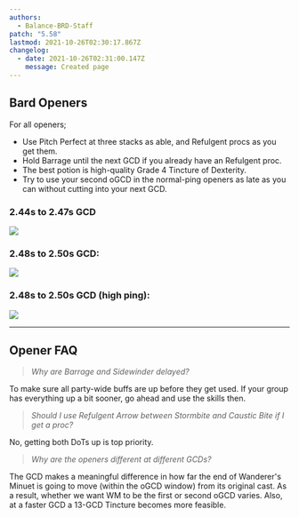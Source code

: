 ```yaml
---
authors:
  - Balance-BRD-Staff
patch: "5.58"
lastmod: 2021-10-26T02:30:17.867Z
changelog:
  - date: 2021-10-26T02:31:00.147Z
    message: Created page
---
```

## Bard Openers

For all openers;

* Use Pitch Perfect at three stacks as able, and Refulgent procs as you get them.
* Hold Barrage until the next GCD if you already have an Refulgent proc.
* The best potion is high-quality Grade 4 Tincture of Dexterity.
* Try to use your second oGCD in the normal-ping openers as late as you can without cutting into your next GCD.

### 2.44s to 2.47s GCD

![](https://cdn.discordapp.com/attachments/541496122548682754/882765166796759050/246opener.png)

### 2.48s to 2.50s GCD:

![](https://cdn.discordapp.com/attachments/541496122548682754/883362400701661204/250opener.png)

### 2.48s to 2.50s GCD (high ping):

![](https://cdn.discordapp.com/attachments/541496122548682754/882765206529392660/250highpingopener.png)

- - -

## Opener FAQ

> *Why are Barrage and Sidewinder delayed?*

To make sure all party-wide buffs are up before they get used. If your group has everything up a bit sooner, go ahead and use the skills then.

> *Should I use Refulgent Arrow between Stormbite and Caustic Bite if I get a proc?*

No, getting both DoTs up is top priority.

> *Why are the openers different at different GCDs?*

The GCD makes a meaningful difference in how far the end of Wanderer's Minuet is going to move (within the oGCD window) from its original cast. As a result, whether we want WM to be the first or second oGCD varies. Also, at a faster GCD a 13-GCD Tincture becomes more feasible.